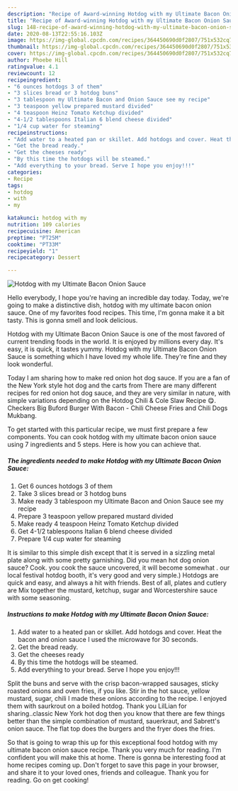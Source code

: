 ```yaml
---
description: "Recipe of Award-winning Hotdog with my Ultimate Bacon Onion Sauce"
title: "Recipe of Award-winning Hotdog with my Ultimate Bacon Onion Sauce"
slug: 148-recipe-of-award-winning-hotdog-with-my-ultimate-bacon-onion-sauce
date: 2020-08-13T22:55:16.103Z
image: https://img-global.cpcdn.com/recipes/364450690d0f2807/751x532cq70/hotdog-with-my-ultimate-bacon-onion-sauce-recipe-main-photo.jpg
thumbnail: https://img-global.cpcdn.com/recipes/364450690d0f2807/751x532cq70/hotdog-with-my-ultimate-bacon-onion-sauce-recipe-main-photo.jpg
cover: https://img-global.cpcdn.com/recipes/364450690d0f2807/751x532cq70/hotdog-with-my-ultimate-bacon-onion-sauce-recipe-main-photo.jpg
author: Phoebe Hill
ratingvalue: 4.1
reviewcount: 12
recipeingredient:
- "6 ounces hotdogs 3 of them"
- "3 slices bread or 3 hotdog buns"
- "3 tablespoon my Ultimate Bacon and Onion Sauce see my recipe"
- "3 teaspoon yellow prepared mustard divided"
- "4 teaspoon Heinz Tomato Ketchup divided"
- "4-1/2 tablespoons Italian 6 blend cheese divided"
- "1/4 cup water for steaming"
recipeinstructions:
- "Add water to a heated pan or skillet. Add hotdogs and cover. Heat the bacon and onion sauce I used the microwave for 30 seconds."
- "Get the bread ready."
- "Get the cheeses ready"
- "By this time the hotdogs will be steamed."
- "Add everything to your bread. Serve I hope you enjoy!!!"
categories:
- Recipe
tags:
- hotdog
- with
- my

katakunci: hotdog with my 
nutrition: 109 calories
recipecuisine: American
preptime: "PT25M"
cooktime: "PT33M"
recipeyield: "1"
recipecategory: Dessert

---
```



![Hotdog with my Ultimate Bacon Onion Sauce](https://img-global.cpcdn.com/recipes/364450690d0f2807/751x532cq70/hotdog-with-my-ultimate-bacon-onion-sauce-recipe-main-photo.jpg)

Hello everybody, I hope you're having an incredible day today. Today, we're going to make a distinctive dish, hotdog with my ultimate bacon onion sauce. One of my favorites food recipes. This time, I'm gonna make it a bit tasty. This is gonna smell and look delicious.

Hotdog with my Ultimate Bacon Onion Sauce is one of the most favored of current trending foods in the world. It is enjoyed by millions every day. It's easy, it is quick, it tastes yummy. Hotdog with my Ultimate Bacon Onion Sauce is something which I have loved my whole life. They're fine and they look wonderful.

Today I am sharing how to make red onion hot dog sauce. If you are a fan of the New York style hot dog and the carts from There are many different recipes for red onion hot dog sauce, and they are very similar in nature, with simple variations depending on the Hotdog Chili &amp; Cole Slaw Recipe 😋. Checkers Big Buford Burger With Bacon - Chili Cheese Fries and Chili Dogs Mukbang.


To get started with this particular recipe, we must first prepare a few components. You can cook hotdog with my ultimate bacon onion sauce using 7 ingredients and 5 steps. Here is how you can achieve that.

<!--inarticleads1-->

##### The ingredients needed to make Hotdog with my Ultimate Bacon Onion Sauce:

1. Get 6 ounces hotdogs 3 of them
1. Take 3 slices bread or 3 hotdog buns
1. Make ready 3 tablespoon my Ultimate Bacon and Onion Sauce see my recipe
1. Prepare 3 teaspoon yellow prepared mustard divided
1. Make ready 4 teaspoon Heinz Tomato Ketchup divided
1. Get 4-1/2 tablespoons Italian 6 blend cheese divided
1. Prepare 1/4 cup water for steaming


It is similar to this simple dish except that it is served in a sizzling metal plate along with some pretty garnishing. Did you mean hot dog onion sauce? Cook. you cook the sauce uncovered, it will become somewhat . our local festival hotdog booth, it&#39;s very good and very simple.) Hotdogs are quick and easy, and always a hit with friends. Best of all, plates and cutlery are Mix together the mustard, ketchup, sugar and Worcestershire sauce with some seasoning. 

<!--inarticleads2-->

##### Instructions to make Hotdog with my Ultimate Bacon Onion Sauce:

1. Add water to a heated pan or skillet. Add hotdogs and cover. Heat the bacon and onion sauce I used the microwave for 30 seconds.
1. Get the bread ready.
1. Get the cheeses ready
1. By this time the hotdogs will be steamed.
1. Add everything to your bread. Serve I hope you enjoy!!!


Split the buns and serve with the crisp bacon-wrapped sausages, sticky roasted onions and oven fries, if you like. Stir in the hot sauce, yellow mustard, sugar, chili I made these onions according to the recipe. I enjoyed them with saurkrout on a boiled hotdog. Thank you LilLian for sharing..classic New York hot dog then you know that there are few things better than the simple combination of mustard, sauerkraut, and Sabrett&#39;s onion sauce. The flat top does the burgers and the fryer does the fries. 

So that is going to wrap this up for this exceptional food hotdog with my ultimate bacon onion sauce recipe. Thank you very much for reading. I'm confident you will make this at home. There is gonna be interesting food at home recipes coming up. Don't forget to save this page in your browser, and share it to your loved ones, friends and colleague. Thank you for reading. Go on get cooking!
